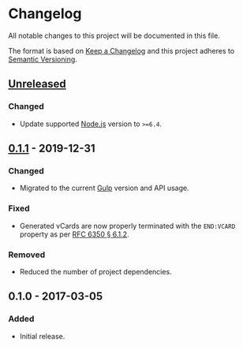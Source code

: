 Changelog
=========
All notable changes to this project will be documented in this file.

The format is based on [Keep a Changelog](http://keepachangelog.com/en/1.0.0/)
and this project adheres to [Semantic Versioning](http://semver.org/spec/v2.0.0.html).

[Unreleased]
------------
### Changed
- Update supported [Node.js](https://nodejs.org/) version to `>=6.4`.

[0.1.1] - 2019-12-31
--------------------
### Changed
- Migrated to the current [Gulp](https://gulpjs.com/) version and API usage.

### Fixed
- Generated vCards are now properly terminated with the `END:VCARD` property as
  per [RFC 6350 § 6.1.2](https://tools.ietf.org/html/rfc6350#section-6.1.2).

### Removed
- Reduced the number of project dependencies.

0.1.0 - 2017-03-05
------------------
### Added
- Initial release.

[Unreleased]: https://github.com/jbenner-radham/jcard-to-vcard/compare/v0.1.1...HEAD
[0.1.1]: https://github.com/jbenner-radham/jcard-to-vcard/compare/v0.1.0...v0.1.1
